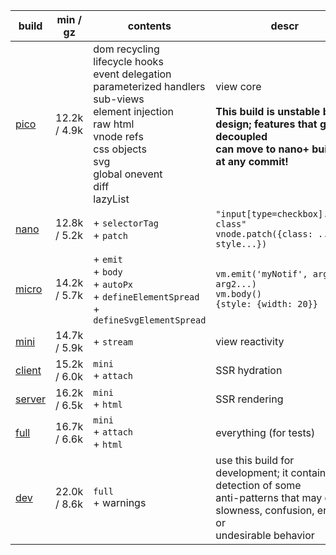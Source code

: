 | build       | min / gz     | contents                                                                                                                                                                                                   | descr                                                                                                                                                |
| ----------- | ------------ | ---------------------------------------------------------------------------------------------------------------------------------------------------------------------------------------------------------- | ---------------------------------------------------------------------------------------------------------------------------------------------------- |
| [pico][1]   | 12.2k / 4.9k | dom recycling<br>lifecycle hooks<br>event delegation<br>parameterized handlers<br>sub-views<br>element injection<br>raw html<br>vnode refs<br>css objects<br>svg<br>global onevent<br>diff<br>lazyList<br> | view core<br><br>**This build is unstable by design; features that get decoupled<br>can move to nano+ builds at any commit!**                        |
| [nano][2]   | 12.8k / 5.2k | + `selectorTag`<br> + `patch`<br>                                                                                                                                                                          | `"input[type=checkbox].some-class"`<br>`vnode.patch({class: ..., style...})`                                                                         |
| [micro][3]  | 14.2k / 5.7k | + `emit`<br> + `body`<br> + `autoPx`<br> + `defineElementSpread`<br> + `defineSvgElementSpread`<br>                                                                                                        | `vm.emit('myNotif', arg1, arg2...)`<br>`vm.body()`<br>`{style: {width: 20}}`                                                                         |
| [mini][4]   | 14.7k / 5.9k | + `stream`<br>                                                                                                                                                                                             | view reactivity                                                                                                                                      |
| [client][5] | 15.2k / 6.0k | `mini`<br> + `attach`<br>                                                                                                                                                                                  | SSR hydration                                                                                                                                        |
| [server][6] | 16.2k / 6.5k | `mini`<br> + `html`<br>                                                                                                                                                                                    | SSR rendering                                                                                                                                        |
| [full][7]   | 16.7k / 6.6k | `mini`<br> + `attach`<br> + `html`<br>                                                                                                                                                                     | everything (for tests)                                                                                                                               |
| [dev][8]    | 22.0k / 8.6k | `full`<br> + warnings<br>                                                                                                                                                                                  | use this build for development; it contains detection of some<br>anti-patterns that may cause slowness, confusion, errors or<br>undesirable behavior |

[1]: https://github.com/leeoniya/domvm/blob/3.x-dev/dist/pico/domvm.pico.min.js
[2]: https://github.com/leeoniya/domvm/blob/3.x-dev/dist/nano/domvm.nano.min.js
[3]: https://github.com/leeoniya/domvm/blob/3.x-dev/dist/micro/domvm.micro.min.js
[4]: https://github.com/leeoniya/domvm/blob/3.x-dev/dist/mini/domvm.mini.min.js
[5]: https://github.com/leeoniya/domvm/blob/3.x-dev/dist/client/domvm.client.min.js
[6]: https://github.com/leeoniya/domvm/blob/3.x-dev/dist/server/domvm.server.min.js
[7]: https://github.com/leeoniya/domvm/blob/3.x-dev/dist/full/domvm.full.min.js
[8]: https://github.com/leeoniya/domvm/blob/3.x-dev/dist/dev/domvm.dev.min.js
